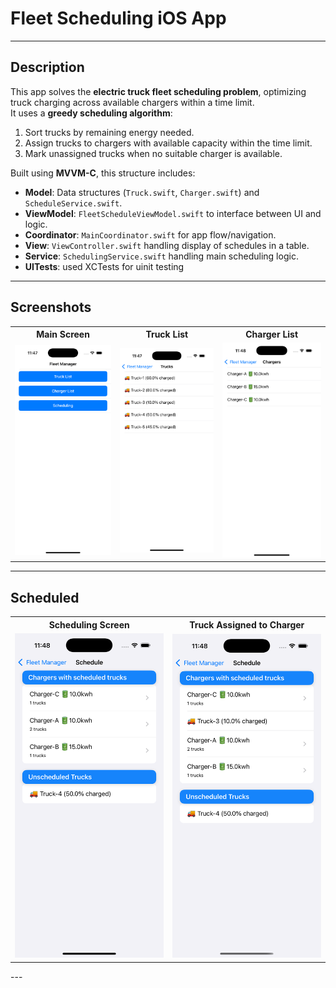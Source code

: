 # Fleet Scheduling iOS App

---
## Description

This app solves the **electric truck fleet scheduling problem**, optimizing truck charging across available chargers within a time limit.  
It uses a **greedy scheduling algorithm**:

1. Sort trucks by remaining energy needed.
2. Assign trucks to chargers with available capacity within the time limit.
3. Mark unassigned trucks when no suitable charger is available.

Built using **MVVM-C**, this structure includes:

- **Model**: Data structures (`Truck.swift`, `Charger.swift`) and `ScheduleService.swift`.
- **ViewModel**: `FleetScheduleViewModel.swift` to interface between UI and logic.
- **Coordinator**: `MainCoordinator.swift` for app flow/navigation.
- **View**: `ViewController.swift` handling display of schedules in a table.
- **Service**: `SchedulingService.swift` handling main scheduling logic.
- **UITests**: used XCTests for uinit testing 

---

## Screenshots

<table>
  <tr>
    <th>Main Screen</th>
    <th>Truck List</th>
    <th>Charger List</th>
  </tr>
  <tr>
    <td><img src="FleetScheduling-Chandan/Screenshots/Simulator%20Screenshot%20-%20iPhone%2016%20Pro%20-%202025-08-30%20at%2011.47.42.png" width="250"></td>
    <td><img src="FleetScheduling-Chandan/Screenshots/Simulator%20Screenshot%20-%20iPhone%2016%20Pro%20-%202025-08-30%20at%2011.47.49.png" width="250"></td>
    <td><img src="FleetScheduling-Chandan/Screenshots/Simulator%20Screenshot%20-%20iPhone%2016%20Pro%20-%202025-08-30%20at%2011.48.11.png" width="250"></td>
  </tr>
</table>

---

## Scheduled

<table>
  <tr>
    <th>Scheduling Screen</th>
    <th>Truck Assigned to Charger</th>
  </tr>
  <tr>
    <td><img src="FleetScheduling-Chandan/Screenshots/Simulator%20Screenshot%20-%20iPhone%2016%20Pro%20-%202025-08-30%20at%2011.48.15.png" width="250"></td>
    <td><img src="FleetScheduling-Chandan/Screenshots/Simulator%20Screenshot%20-%20iPhone%2016%20Pro%20-%202025-08-30%20at%2011.48.17.png" width="250"></td>
  </tr>
</table>
---
